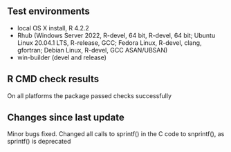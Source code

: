 ## Test environments

* local OS X install, R 4.2.2
* Rhub (Windows Server 2022, R-devel, 64 bit, R-devel, 64 bit; Ubuntu Linux 20.04.1 LTS, R-release, GCC; Fedora Linux, R-devel, clang, gfortran; Debian Linux, R-devel, GCC ASAN/UBSAN)
* win-builder (devel and release)

## R CMD check results

On all platforms the package passed checks successfully 

## Changes since last update

Minor bugs fixed. Changed all calls to sprintf() in the C code to snprintf(), as sprintf() is deprecated


